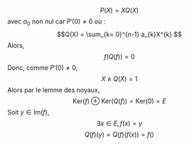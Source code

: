 $$P(X) = XQ(X)$$
avec $a_{0}$ non nul car $P'(0) \neq 0$
où : 
$$Q(X) = \sum_{k= 0}^{n-1} a_{k}X^{k} $$
Alors, 
$$f(Q(f)) = 0$$
Donc, comme $P'(0) \neq 0$, 
$$X \wedge Q(X) = 1$$
Alors par le lemme des noyaux, 
$$\mathrm{Ker}(f) \oplus \mathrm{Ker}(Q(f)) = \mathrm{Ker}(0) = E$$
Soit $y \in \mathrm{Im}(f)$, 
$$\exists x \in E, f(x) = y$$
$$Q(f)(y) = Q(f)(f(x))= f()$$